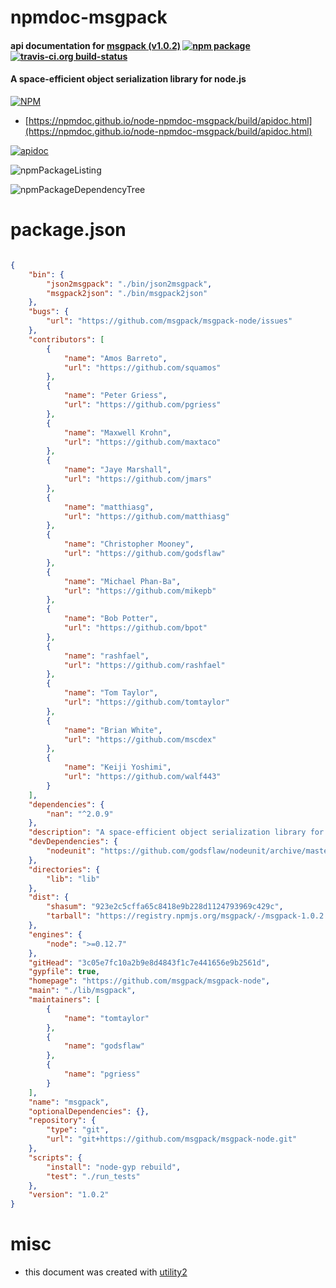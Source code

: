 # npmdoc-msgpack

#### api documentation for  [msgpack (v1.0.2)](https://github.com/msgpack/msgpack-node)  [![npm package](https://img.shields.io/npm/v/npmdoc-msgpack.svg?style=flat-square)](https://www.npmjs.org/package/npmdoc-msgpack) [![travis-ci.org build-status](https://api.travis-ci.org/npmdoc/node-npmdoc-msgpack.svg)](https://travis-ci.org/npmdoc/node-npmdoc-msgpack)

#### A space-efficient object serialization library for node.js

[![NPM](https://nodei.co/npm/msgpack.png?downloads=true&downloadRank=true&stars=true)](https://www.npmjs.com/package/msgpack)

- [https://npmdoc.github.io/node-npmdoc-msgpack/build/apidoc.html](https://npmdoc.github.io/node-npmdoc-msgpack/build/apidoc.html)

[![apidoc](https://npmdoc.github.io/node-npmdoc-msgpack/build/screenCapture.buildCi.browser.%252Ftmp%252Fbuild%252Fapidoc.html.png)](https://npmdoc.github.io/node-npmdoc-msgpack/build/apidoc.html)

![npmPackageListing](https://npmdoc.github.io/node-npmdoc-msgpack/build/screenCapture.npmPackageListing.svg)

![npmPackageDependencyTree](https://npmdoc.github.io/node-npmdoc-msgpack/build/screenCapture.npmPackageDependencyTree.svg)



# package.json

```json

{
    "bin": {
        "json2msgpack": "./bin/json2msgpack",
        "msgpack2json": "./bin/msgpack2json"
    },
    "bugs": {
        "url": "https://github.com/msgpack/msgpack-node/issues"
    },
    "contributors": [
        {
            "name": "Amos Barreto",
            "url": "https://github.com/squamos"
        },
        {
            "name": "Peter Griess",
            "url": "https://github.com/pgriess"
        },
        {
            "name": "Maxwell Krohn",
            "url": "https://github.com/maxtaco"
        },
        {
            "name": "Jaye Marshall",
            "url": "https://github.com/jmars"
        },
        {
            "name": "matthiasg",
            "url": "https://github.com/matthiasg"
        },
        {
            "name": "Christopher Mooney",
            "url": "https://github.com/godsflaw"
        },
        {
            "name": "Michael Phan-Ba",
            "url": "https://github.com/mikepb"
        },
        {
            "name": "Bob Potter",
            "url": "https://github.com/bpot"
        },
        {
            "name": "rashfael",
            "url": "https://github.com/rashfael"
        },
        {
            "name": "Tom Taylor",
            "url": "https://github.com/tomtaylor"
        },
        {
            "name": "Brian White",
            "url": "https://github.com/mscdex"
        },
        {
            "name": "Keiji Yoshimi",
            "url": "https://github.com/walf443"
        }
    ],
    "dependencies": {
        "nan": "^2.0.9"
    },
    "description": "A space-efficient object serialization library for node.js",
    "devDependencies": {
        "nodeunit": "https://github.com/godsflaw/nodeunit/archive/master.tar.gz"
    },
    "directories": {
        "lib": "lib"
    },
    "dist": {
        "shasum": "923e2c5cffa65c8418e9b228d1124793969c429c",
        "tarball": "https://registry.npmjs.org/msgpack/-/msgpack-1.0.2.tgz"
    },
    "engines": {
        "node": ">=0.12.7"
    },
    "gitHead": "3c05e7fc10a2b9e8d4843f1c7e441656e9b2561d",
    "gypfile": true,
    "homepage": "https://github.com/msgpack/msgpack-node",
    "main": "./lib/msgpack",
    "maintainers": [
        {
            "name": "tomtaylor"
        },
        {
            "name": "godsflaw"
        },
        {
            "name": "pgriess"
        }
    ],
    "name": "msgpack",
    "optionalDependencies": {},
    "repository": {
        "type": "git",
        "url": "git+https://github.com/msgpack/msgpack-node.git"
    },
    "scripts": {
        "install": "node-gyp rebuild",
        "test": "./run_tests"
    },
    "version": "1.0.2"
}
```



# misc
- this document was created with [utility2](https://github.com/kaizhu256/node-utility2)
